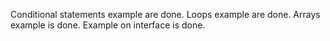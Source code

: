 Conditional statements example are done.
Loops example are done.
Arrays example is done.
Example on interface is done.
